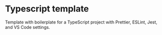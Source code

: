 # Typescript template

Template with boilerplate for a TypeScript project with Prettier, ESLint, Jest, and VS Code settings.
